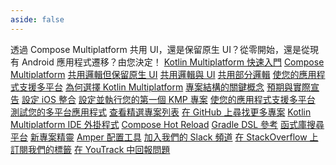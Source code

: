 ```yaml
---
aside: false
---
```

<topic 
	xmlns:xsi="http://www.w3.org/2001/XMLSchema-instance" 
	xsi:noNamespaceSchemaLocation="https://resources.jetbrains.com/writerside/1.0/topic.v2.xsd"
	title="Kotlin Multiplatform 入門" id="get-started">
    <section-starting-page>
        <title>Kotlin Multiplatform 入門</title>
        <description>
            透過 Compose Multiplatform 共用 UI，還是保留原生 UI？從零開始，還是從現有 Android 應用程式遷移？由您決定！
        </description>
        <spotlight>
            <a href="quickstart.md" type="cross-platform" summary="設定並執行您的第一個 KMP 專案">Kotlin Multiplatform 快速入門</a>
            <a href="compose-multiplatform.topic" summary="探索 JetBrains 開發的基於 Kotlin 的宣告式多平台 UI 框架" type="creative">Compose Multiplatform</a>
        </spotlight>
        <primary>
            <title>常見使用案例</title>
            <a href="multiplatform-create-first-app.md" summary="瞭解 Kotlin Multiplatform 並在 Android Studio 中建立適用於 Android 和 iOS 的行動應用程式">共用邏輯但保留原生 UI</a>
            <a href="compose-multiplatform-create-first-app.md" summary="使用 Compose Multiplatform 建立在 Android、iOS 和桌面平台之間共用 UI 的應用程式">共用邏輯與 UI</a>
            <a href="multiplatform-ktor-sqldelight.md" summary="建立一個在 Android 和 iOS 之間共用資料存取層的多平台應用程式">共用部分邏輯</a>
            <a href="multiplatform-integrate-in-existing-app.md" summary="將您的 Android 應用程式遷移到 Kotlin Multiplatform，以支援 Android 和 iOS">使您的應用程式支援多平台</a>
        </primary>
        <secondary>
            <title>Kotlin Multiplatform 技術</title>
            <a href="kmp-overview.md" summary="KMP 是什麼，它的優勢與使用案例為何">為何選擇 Kotlin Multiplatform</a>
            <a href="multiplatform-discover-project.md" summary="學習基本知識：通用和平台特定程式碼、目標以及原始碼集">專案結構的關鍵概念</a>
            <a href="multiplatform-expect-actual.md" summary="使用預期與實際宣告來存取平台特定 API">預期與實際宣告</a>
            <a href="multiplatform-ios-integration-overview.md" summary="將 Kotlin Multiplatform 共用模組整合到您的 iOS 應用程式中">設定 iOS 整合</a>
        </secondary>
        <misc>
            <links narrow="true">
                <group>
                    <title>教學與範例</title>
                    <a href="quickstart.md" summary="設定並執行您的第一個 KMP 專案">設定並執行您的第一個 KMP 專案</a>
                    <a href="multiplatform-integrate-in-existing-app.md" summary="使您的 Android 應用程式可在 iOS 上運行">使您的應用程式支援多平台</a>
                    <a href="multiplatform-run-tests.md" summary="瞭解如何建立和測試 Kotlin Multiplatform 應用程式">測試您的多平台應用程式</a>
                    <a href="multiplatform-samples.md" summary="Kotlin Multiplatform 範例">查看精選專案列表</a>
                    <a href="https://github.com/topics/kotlin-multiplatform-sample" summary="GitHub 「kotlin-multiplatform」主題">在 GitHub 上尋找更多專案</a>
                </group>
                <group>
                    <title>工具</title>
                    <a href="https://plugins.jetbrains.com/plugin/14936-kotlin-multiplatform" summary="適用於 IntelliJ IDEA 和 Android Studio 的 Kotlin Multiplatform 外掛程式">Kotlin Multiplatform IDE 外掛程式</a>
                    <a href="compose-hot-reload.md" summary="使用 Compose Hot Reload 快速疊代您的 UI">Compose Hot Reload</a>
                    <a href="multiplatform-dsl-reference.md" summary="為 Kotlin Multiplatform 專案配置 Gradle 建置腳本">Gradle DSL 參考</a>
                    <a href="https://klibs.io/" summary="JetBrains 開發的 Kotlin Multiplatform 函式庫實驗性搜尋平台">函式庫搜尋平台</a>
                    <a href="https://kmp.jetbrains.com/" summary="快速產生並下載多平台專案範本">新專案精靈</a>
                    <a href="amper.md" summary="使用 Amper 進行專案配置">Amper 配置工具</a>
                </group>
                <group>
                    <title>社群與協助</title>
                    <a href="https://kotlinlang.slack.com/archives/C3PQML5NU" summary="Kotlin Slack">加入我們的 Slack 頻道</a>
                    <a href="https://stackoverflow.com/questions/tagged/kotlin-multiplatform" summary="訂閱 kotlin-multiplatform 標籤">在 StackOverflow 上訂閱我們的標籤</a>
                    <a href="https://youtrack.jetbrains.com/newIssue?project=KT" summary="Kotlin 問題追蹤器">在 YouTrack 中回報問題</a>
                </group>
            </links>
        </misc>
    </section-starting-page>
</topic>